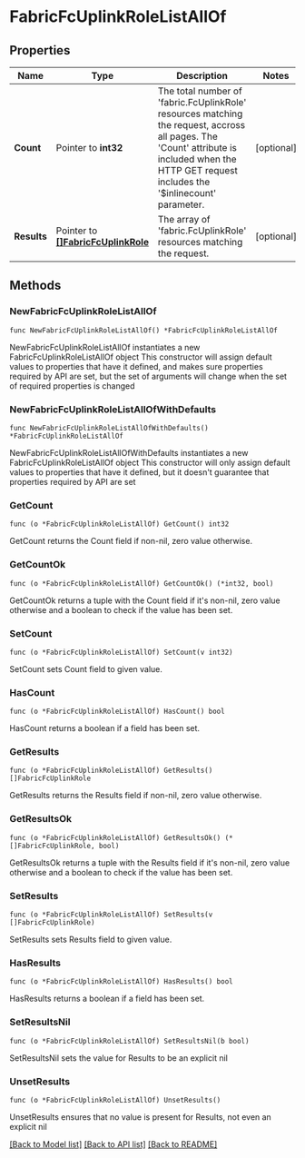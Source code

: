 # FabricFcUplinkRoleListAllOf

## Properties

Name | Type | Description | Notes
------------ | ------------- | ------------- | -------------
**Count** | Pointer to **int32** | The total number of &#39;fabric.FcUplinkRole&#39; resources matching the request, accross all pages. The &#39;Count&#39; attribute is included when the HTTP GET request includes the &#39;$inlinecount&#39; parameter. | [optional] 
**Results** | Pointer to [**[]FabricFcUplinkRole**](fabric.FcUplinkRole.md) | The array of &#39;fabric.FcUplinkRole&#39; resources matching the request. | [optional] 

## Methods

### NewFabricFcUplinkRoleListAllOf

`func NewFabricFcUplinkRoleListAllOf() *FabricFcUplinkRoleListAllOf`

NewFabricFcUplinkRoleListAllOf instantiates a new FabricFcUplinkRoleListAllOf object
This constructor will assign default values to properties that have it defined,
and makes sure properties required by API are set, but the set of arguments
will change when the set of required properties is changed

### NewFabricFcUplinkRoleListAllOfWithDefaults

`func NewFabricFcUplinkRoleListAllOfWithDefaults() *FabricFcUplinkRoleListAllOf`

NewFabricFcUplinkRoleListAllOfWithDefaults instantiates a new FabricFcUplinkRoleListAllOf object
This constructor will only assign default values to properties that have it defined,
but it doesn't guarantee that properties required by API are set

### GetCount

`func (o *FabricFcUplinkRoleListAllOf) GetCount() int32`

GetCount returns the Count field if non-nil, zero value otherwise.

### GetCountOk

`func (o *FabricFcUplinkRoleListAllOf) GetCountOk() (*int32, bool)`

GetCountOk returns a tuple with the Count field if it's non-nil, zero value otherwise
and a boolean to check if the value has been set.

### SetCount

`func (o *FabricFcUplinkRoleListAllOf) SetCount(v int32)`

SetCount sets Count field to given value.

### HasCount

`func (o *FabricFcUplinkRoleListAllOf) HasCount() bool`

HasCount returns a boolean if a field has been set.

### GetResults

`func (o *FabricFcUplinkRoleListAllOf) GetResults() []FabricFcUplinkRole`

GetResults returns the Results field if non-nil, zero value otherwise.

### GetResultsOk

`func (o *FabricFcUplinkRoleListAllOf) GetResultsOk() (*[]FabricFcUplinkRole, bool)`

GetResultsOk returns a tuple with the Results field if it's non-nil, zero value otherwise
and a boolean to check if the value has been set.

### SetResults

`func (o *FabricFcUplinkRoleListAllOf) SetResults(v []FabricFcUplinkRole)`

SetResults sets Results field to given value.

### HasResults

`func (o *FabricFcUplinkRoleListAllOf) HasResults() bool`

HasResults returns a boolean if a field has been set.

### SetResultsNil

`func (o *FabricFcUplinkRoleListAllOf) SetResultsNil(b bool)`

 SetResultsNil sets the value for Results to be an explicit nil

### UnsetResults
`func (o *FabricFcUplinkRoleListAllOf) UnsetResults()`

UnsetResults ensures that no value is present for Results, not even an explicit nil

[[Back to Model list]](../README.md#documentation-for-models) [[Back to API list]](../README.md#documentation-for-api-endpoints) [[Back to README]](../README.md)


